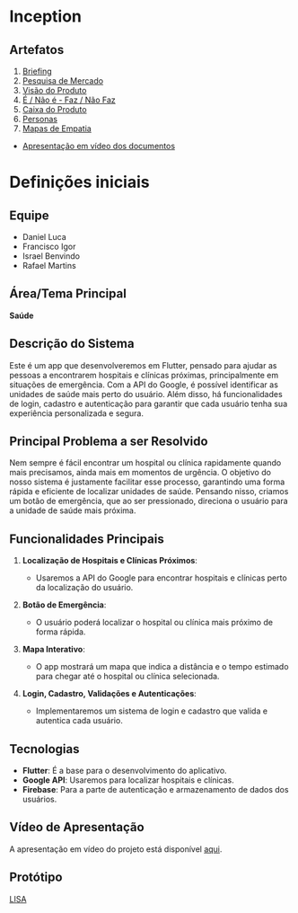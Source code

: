 # Inception
## Artefatos  
1. [Briefing](https://docs.google.com/document/d/1Aj7c9ebzcaP6ydN3INdb6KQbKeVWPc5xIG1-7dUJRgM/edit?tab=t.0#heading=h.ood4pffllrqr)  
2. [Pesquisa de Mercado](https://docs.google.com/document/d/1cfd-ltPCOWSlzuF62OYldeXhbb_UWN4iw8p16xRZLpI/edit?tab=t.0#heading=h.37cwzhibzg9e)  
3. [Visão do Produto](https://docs.google.com/document/d/1cBeZ_wYlCSqY701Mw1nDBI26f3YT0ezNRKRKzXN0f2Y/edit?tab=t.0#heading=h.sqpyd14eofld)  
4. [É / Não é - Faz / Não Faz](https://docs.google.com/document/d/1w5BlMubuHblDTXDgWIJsNayMI9qJjgFaXfvPhBIwTlQ/edit?tab=t.0)
5. [Caixa do Produto](https://docs.google.com/document/d/1RWUOzggHN5BFnttJDKBXNiXK-Igq_CqT/edit#heading=h.gjdgxs)
6. [Personas](https://drive.google.com/file/d/1UH45OCdFchlXyc6jbVe6pokRmvupjOS2/view?usp=drive_link)
7. [Mapas de Empatia](https://drive.google.com/file/d/1VPt7GgsbUjetL5nDauKHdyoISckUJ9a_/view?usp=drive_link) 
- [Apresentação em vídeo dos documentos](https://drive.google.com/file/d/1ypXCMu-3UMO0CYSWFvG1falTy8Cwe7Xz/view?usp=sharing)

# Definições iniciais
## Equipe
- Daniel Luca
- Francisco Igor
- Israel Benvindo
- Rafael Martins

## Área/Tema Principal
**Saúde**

## Descrição do Sistema
Este é um app que desenvolveremos em Flutter, pensado para ajudar as pessoas a encontrarem hospitais e clínicas próximas, principalmente em situações de emergência. Com a API do Google, é possível identificar as unidades de saúde mais perto do usuário. Além disso, há funcionalidades de login, cadastro e autenticação para garantir que cada usuário tenha sua experiência personalizada e segura.

## Principal Problema a ser Resolvido
Nem sempre é fácil encontrar um hospital ou clínica rapidamente quando mais precisamos, ainda mais em momentos de urgência. O objetivo do nosso sistema é justamente facilitar esse processo, garantindo uma forma rápida e eficiente de localizar unidades de saúde. Pensando nisso, criamos um botão de emergência, que ao ser pressionado, direciona o usuário para a unidade de saúde mais próxima.

## Funcionalidades Principais
1. **Localização de Hospitais e Clínicas Próximos**: 
   - Usaremos a API do Google para encontrar hospitais e clínicas perto da localização do usuário.
   
2. **Botão de Emergência**: 
   - O usuário poderá localizar o hospital ou clínica mais próximo de forma rápida.

3. **Mapa Interativo**: 
   - O app mostrará um mapa que indica a distância e o tempo estimado para chegar até o hospital ou clínica selecionada.

4. **Login, Cadastro, Validações e Autenticações**: 
   - Implementaremos um sistema de login e cadastro que valida e autentica cada usuário.

## Tecnologias
- **Flutter**: É a base para o desenvolvimento do aplicativo.
- **Google API**: Usaremos para localizar hospitais e clínicas.
- **Firebase**: Para a parte de autenticação e armazenamento de dados dos usuários.

## Vídeo de Apresentação
A apresentação em vídeo do projeto está disponível [aqui](https://drive.google.com/file/d/1t7oc6_EqhTgMlyPU--Wz3Ruvb0F2D5qU/view?hl=pt-BR).

## Protótipo
[LISA](https://safe-path.onrender.com/)

